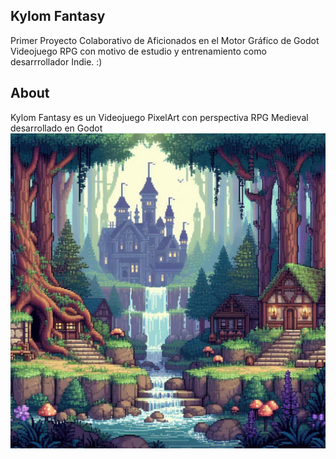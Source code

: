 ## Kylom Fantasy
 Primer Proyecto Colaborativo de Aficionados en el Motor Gráfico de  Godot 
Videojuego RPG con motivo de estudio y entrenamiento como desarrrollador Indie.
:)

## About

Kylom Fantasy es un Videojuego PixelArt con perspectiva RPG Medieval desarrollado en Godot
![Imagen del Juego](./OIG4.4UyrIlu0XobCaUCgC7Yd.jpg) 
